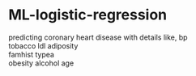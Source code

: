 # ML-logistic-regression

predicting coronary heart disease with details like,
bp	
tobacco	
ldl	
adiposity	
famhist	
typea	
obesity	
alcohol	
age	



